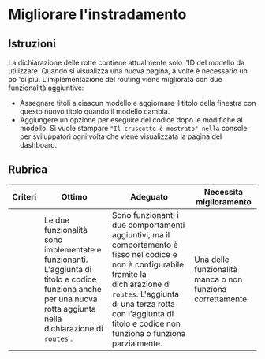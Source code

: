 # Migliorare l'instradamento

## Istruzioni

La dichiarazione delle rotte contiene attualmente solo l'ID del modello da utilizzare. Quando si visualizza una nuova pagina, a volte è necessario un po 'di più. L'implementazione del routing viene migliorata con due funzionalità aggiuntive:

- Assegnare titoli a ciascun modello e aggiornare il titolo della finestra con questo nuovo titolo quando il modello cambia.
- Aggiungere un'opzione per eseguire del codice dopo le modifiche al modello. Si vuole stampare `"Il cruscotto è mostrato" nella` console per sviluppatori ogni volta che viene visualizzata la pagina del dashboard.

## Rubrica

| Criteri | Ottimo | Adeguato | Necessita miglioramento |
| -------- | ---------------------------------------------------------------------------------------------------------------------------------- | ----------------------------------------------------------------------------------------------------------------------------------------------------------------------------------------- | ------------------------------------------------------- |
|          | Le due funzionalità sono implementate e funzionanti. L'aggiunta di titolo e codice funziona anche per una nuova rotta aggiunta nella dichiarazione di `routes` . | Sono funzionanti i due comportamenti aggiuntivi, ma il comportamento è fisso nel codice e non è configurabile tramite la dichiarazione di `routes`. L'aggiunta di una terza rotta con l'aggiunta di titolo e codice non funziona o funziona parzialmente. | Una delle funzionalità manca o non funziona correttamente. |